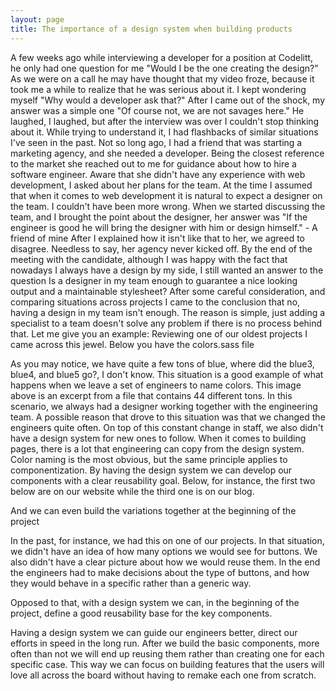 ```yaml
---
layout: page
title: The importance of a design system when building products
---
```


A few weeks ago while interviewing a developer for a position at Codelitt, he only had one question for me "Would I be the one creating the design?" As we were on a call he may have thought that my video froze, because it took me a while to realize that he was serious about it. I kept wondering myself "Why would a developer ask that?" After I came out of the shock, my answer was a simple one "Of course not, we are not savages here." He laughed, I laughed, but after the interview was over I couldn't stop thinking about it. While trying to understand it,  I had flashbacks of similar situations I've seen in the past.
Not so long ago, I had a friend that was starting a marketing agency, and she needed a developer. Being the closest reference to the market she reached out to me for guidance about how to hire a software engineer. Aware that she didn't have any experience with web development, I asked about her plans for the team. At the time I assumed that when it comes to web development it is natural to expect a designer on the team. I couldn't have been more wrong. When we started discussing the team, and I brought the point about the designer, her answer was
"If the engineer is good he will bring the designer with him or design himself." - A friend of mine
After I explained how it isn't like that to her, we agreed to disagree. Needless to say, her agency never kicked off.
By the end of the meeting with the candidate, although I was happy with the fact that nowadays I always have a design by my side, I still wanted an answer to the question
Is a designer in my team enough to guarantee a nice looking output and a maintainable stylesheet?
After some careful consideration, and comparing situations across projects I came to the conclusion that no, having a design in my team isn't enough. The reason is simple, just adding a specialist to a team doesn't solve any problem if there is no process behind that. Let me give you an example:
Reviewing one of our oldest projects I came across this jewel. Below you have the colors.sass file

As you may notice, we have quite a few tons of blue, where did the blue3, blue4, and blue5 go?, I don't know. This situation is a good example of what happens when we leave a set of engineers to name colors. This image above is an excerpt from a file that contains 44 different tons. In this scenario, we always had a designer working together with the engineering team. A possible reason that drove to this situation was that we changed the engineers quite often. On top of this constant change in staff, we also didn't have a design system for new ones to follow.
When it comes to building pages, there is a lot that engineering can copy from the design system. Color naming is the most obvious, but the same principle applies to componentization. By having the design system we can develop our components with a clear reusability goal. Below, for instance, the first two below are on our website while the third one is on our blog.



And we can even build the variations together at the beginning of the project

In the past, for instance, we had this on one of our projects. In that situation, we didn't have an idea of how many options we would see for buttons. We also didn't have a clear picture about how we would reuse them. In the end the engineers had to make decisions about the type of buttons, and how they would behave in a specific rather than a generic way.

Opposed to that, with a design system we can, in the beginning of the project, define a good reusability base for the key components.

Having a design system we can guide our engineers better, direct our efforts in speed in the long run. After we build the basic components, more often than not we will end up reusing them rather than creating one for each specific case. This way we can focus on building features that the users will love all across the board without having to remake each one from scratch.